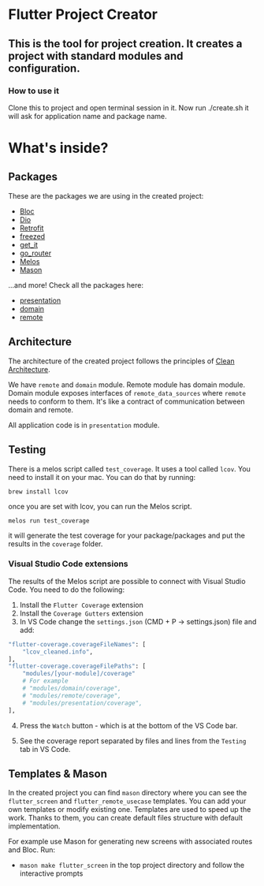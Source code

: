 # Flutter Project Creator

## This is the tool for project creation. It creates a project with standard modules and configuration.

### How to use it

Clone this to project and open terminal session in it. Now run ./create.sh it will ask for application name and package name.

# What's inside?

## Packages

These are the packages we are using in the created project:
- [Bloc](https://pub.dev/packages/bloc)
- [Dio](https://pub.dev/packages/dio)
- [Retrofit](https://pub.dev/packages/retrofit)
- [freezed](https://pub.dev/packages/freezed)
- [get_it](https://pub.dev/packages/get_it) 
- [go_router](https://pub.dev/packages/go_router)
- [Melos](https://pub.dev/packages/melos)
- [Mason](https://pub.dev/packages/mason)

...and more! 
Check all the packages here: 
- [presentation](https://github.com/deviniti-apps/DEV.init/blob/master/core/modules/presentation/pubspec.yaml)
- [domain](https://github.com/deviniti-apps/DEV.init/blob/master/core/modules/domain/pubspec.yaml)
- [remote](https://github.com/deviniti-apps/DEV.init/blob/master/core/modules/remote/pubspec.yaml)

## Architecture

The architecture of the created project follows the principles of [Clean Architecture](https://blog.cleancoder.com/uncle-bob/2012/08/13/the-clean-architecture.html). 

We have `remote` and `domain` module. Remote module has domain module. Domain module exposes interfaces
of `remote_data_sources` where `remote` needs to conform to them. It's like a contract of communication between domain
and remote.

All application code is in `presentation` module.

## Testing

There is a melos script called `test_coverage`. It uses a tool called `lcov`. You need to install it on your mac. You can do that by running:

```
brew install lcov
```
once you are set with lcov, you can run the Melos script.

```
melos run test_coverage
```

it will generate the test coverage for your package/packages and put the results in the `coverage` folder.

### Visual Studio Code extensions

The results of the Melos script are possible to connect with Visual Studio Code. You need to do the following:

1. Install the `Flutter Coverage` extension
2. Install the `Coverage Gutters` extension
3. In VS Code change the `settings.json` (CMD + P -> settings.json) file and add:

``` bash
"flutter-coverage.coverageFileNames": [
    "lcov_cleaned.info",
],
"flutter-coverage.coverageFilePaths": [
    "modules/[your-module]/coverage"
    # For example
    # "modules/domain/coverage",
    # "modules/remote/coverage",
    # "modules/presentation/coverage",
],
```


4. Press the `Watch` button - which is at the bottom of the VS Code bar. 

5. See the coverage report separated by files and lines from the `Testing` tab in VS Code.

## Templates & Mason

In the created project you can find `mason` directory where you can see the `flutter_screen` and `flutter_remote_usecase` templates.
You can add your own templates or modify existing one. Templates are used to speed up the work.
Thanks to them, you can create default files structure with default implementation.

For example use Mason for generating new screens with associated routes and Bloc. Run:
- `mason make flutter_screen`
in the top project directory and follow the interactive prompts
